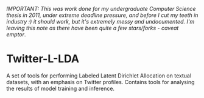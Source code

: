 *IMPORTANT: This was work done for my undergraduate Computer Science thesis in 2011, under extreme deadline pressure, and before I cut my teeth in industry :) it should work, but it's extremely messy and undocumented. I'm leaving this note as there have been quite a few stars/forks - caveat emptor*.

# Twitter-L-LDA
A set of tools for performing Labeled Latent Dirichlet Allocation on textual datasets, with an emphasis on Twitter profiles. Contains tools for analysing the results of model training and inference.
